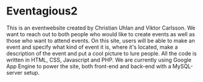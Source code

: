 # Eventagious2
This is an eventwebsite created by Christian Uhlan and Viktor Carlsson. We want to reach out to both people who would like to create events as well as those who want to attend events. On this site, users will be able to make an event and specify what kind of event it is, where it's located, make a description of the event and put a cool picture to lure people. All the code is written in HTML, CSS, Javascript and PHP. We are currently using Google App Engine to power the site, both front-end and back-end with a MySQL-server setup.
